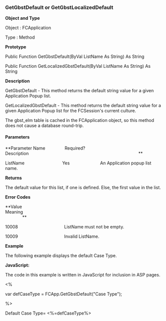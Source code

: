 ### GetGbstDefault or GetGbstLocalizedDefault

**Object and Type**

Object : FCApplication

Type : Method

**Prototype**

Public Function GetGbstDefault(ByVal ListName As String) As String

Public Function GetLocalizedGbstDefault(ByVal ListName As String) As String

**Description**

GetGbstDefault - This method returns the default string value for a given Application Popup list.

GetLocalizedGbstDefault - This method returns the default string value for a given Application Popup list for the FCSession's current culture.

The gbst_elm table is cached in the FCApplication object, so this method does not cause a database round-trip.

#### Parameters
**Parameter Name                Required?             Description                                                                                          **

ListName                               Yes                         An Application popup list name.

**Returns**

The default value for this list, if one is defined. Else, the first value in the list.

**Error Codes**

**Value                                     Meaning                                                                                                                               **

10008                                      ListName must not be empty.

10009                                      Invalid ListName.

**Example**

The following example displays the default Case Type.

**JavaScript:**

The code in this example is written in JavaScript for inclusion in ASP pages.

<%

var defCaseType = FCApp.GetGbstDefault("Case Type");

%>

Default Case Type= <%=defCaseType%>